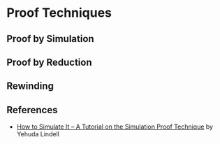 # Proof Techniques

## Proof by Simulation

## Proof by Reduction

## Rewinding

## References
- [How to Simulate It – A Tutorial on the Simulation Proof Technique](https://link.springer.com/chapter/10.1007%2F978-3-319-57048-8_6) by Yehuda Lindell